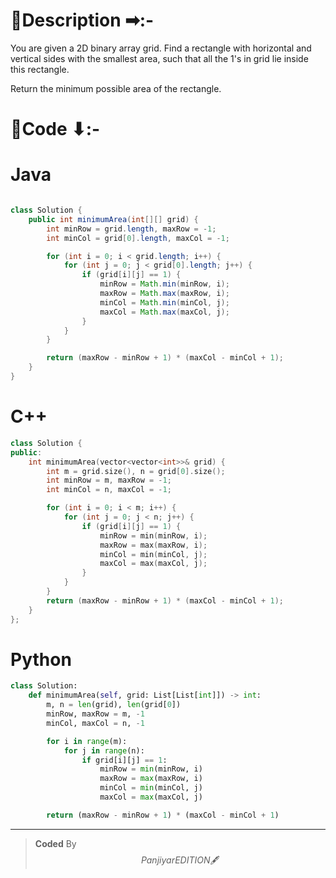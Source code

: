# 📍Description ➡:-
<!-- Describe your first thoughts on how to solve this problem. -->
You are given a 2D binary array grid. Find a rectangle with horizontal and vertical sides with the smallest area, such that all the 1's in grid lie inside this rectangle.

Return the minimum possible area of the rectangle.


# 📝Code ⬇:-


# Java
```java []

class Solution {
    public int minimumArea(int[][] grid) {
        int minRow = grid.length, maxRow = -1;
        int minCol = grid[0].length, maxCol = -1;

        for (int i = 0; i < grid.length; i++) {
            for (int j = 0; j < grid[0].length; j++) {
                if (grid[i][j] == 1) {
                    minRow = Math.min(minRow, i);
                    maxRow = Math.max(maxRow, i);
                    minCol = Math.min(minCol, j);
                    maxCol = Math.max(maxCol, j);
                }
            }
        }

        return (maxRow - minRow + 1) * (maxCol - minCol + 1);
    }
}

```

# C++
``` cpp []
class Solution {
public:
    int minimumArea(vector<vector<int>>& grid) {
        int m = grid.size(), n = grid[0].size();
        int minRow = m, maxRow = -1;
        int minCol = n, maxCol = -1;

        for (int i = 0; i < m; i++) {
            for (int j = 0; j < n; j++) {
                if (grid[i][j] == 1) {
                    minRow = min(minRow, i);
                    maxRow = max(maxRow, i);
                    minCol = min(minCol, j);
                    maxCol = max(maxCol, j);
                }
            }
        }
        return (maxRow - minRow + 1) * (maxCol - minCol + 1);
    }
};
```

# Python
``` python []
class Solution:
    def minimumArea(self, grid: List[List[int]]) -> int:
        m, n = len(grid), len(grid[0])
        minRow, maxRow = m, -1
        minCol, maxCol = n, -1

        for i in range(m):
            for j in range(n):
                if grid[i][j] == 1:
                    minRow = min(minRow, i)
                    maxRow = max(maxRow, i)
                    minCol = min(minCol, j)
                    maxCol = max(maxCol, j)

        return (maxRow - minRow + 1) * (maxCol - minCol + 1)   
```

---

>    **Coded** By $$Panjiyar EDITION 🖋  $$

               

